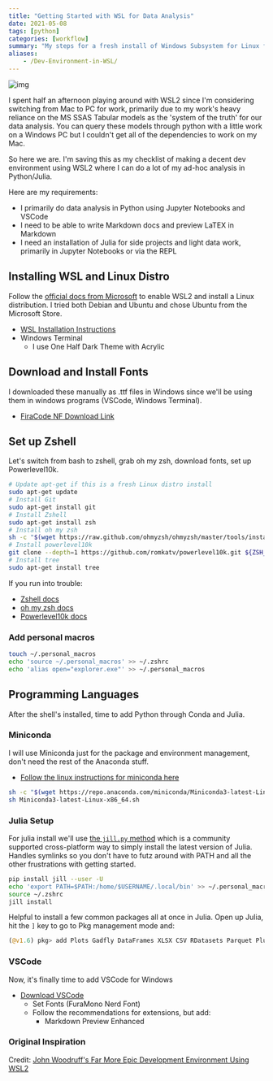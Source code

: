 ```yaml
---
title: "Getting Started with WSL for Data Analysis"
date: 2021-05-08
tags: [python]
categories: [workflow]
summary: "My steps for a fresh install of Windows Subsystem for Linux for Data Analysis"
aliases:
    - /Dev-Environment-in-WSL/
---
```

![img](/images/wsl2_test.png)

I spent half an afternoon playing around with WSL2 since I'm considering switching from Mac to PC for work, primarily due to my work's heavy reliance on the MS SSAS Tabular models as the 'system of the truth' for our data analysis. You can query these models through python with a little work on a Windows PC but I couldn't get all of the dependencies to work on my Mac. 

So here we are. I'm saving this as my checklist of making a decent dev environment using WSL2 where I can do a lot of my ad-hoc analysis in Python/Julia. 

Here are my requirements:
* I primarily do data analysis in Python using Jupyter Notebooks and VSCode
* I need to be able to write Markdown docs and preview LaTEX in Markdown
* I need an installation of Julia for side projects and light data work, primarily in Jupyter Notebooks or via the REPL

## Installing WSL and Linux Distro
Follow the [official docs from Microsoft](https://docs.microsoft.com/en-us/windows/wsl/install-win10) to enable WSL2 and install a Linux distribution. I tried both Debian and Ubuntu and chose Ubuntu from the Microsoft Store. 

* [WSL Installation Instructions](https://docs.microsoft.com/en-us/windows/wsl/install-win10)
* Windows Terminal
    * I use One Half Dark Theme with Acrylic

## Download and Install Fonts
I downloaded these manually as .ttf files in Windows since we'll be using them in windows programs (VSCode, Windows Terminal).
* [FiraCode NF Download Link](https://github.com/ryanoasis/nerd-fonts/releases/download/v2.1.0/FiraCode.zip)

## Set up Zshell
Let's switch from bash to zshell, grab oh my zsh, download fonts, set up Powerlevel10k.

```bash
# Update apt-get if this is a fresh Linux distro install
sudo apt-get update
# Install Git 
sudo apt-get install git
# Install Zshell
sudo apt-get install zsh
# Install oh my zsh
sh -c "$(wget https://raw.github.com/ohmyzsh/ohmyzsh/master/tools/install.sh -O -)"
# Install powerlevel10k
git clone --depth=1 https://github.com/romkatv/powerlevel10k.git ${ZSH_CUSTOM:-$HOME/.oh-my-zsh/custom}/themes/powerlevel10k
# Install tree
sudo apt-get install tree
```
If you run into trouble:
* [Zshell docs](http://zsh.sourceforge.net/)
* [oh my zsh docs](https://ohmyz.sh/#install)
* [Powerlevel10k docs](https://github.com/romkatv/powerlevel10k)

### Add personal macros
```bash
touch ~/.personal_macros
echo 'source ~/.personal_macros' >> ~/.zshrc
echo 'alias open="explorer.exe"' >> ~/.personal_macros
```

## Programming Languages

After the shell's installed, time to add Python through Conda and Julia. 

### Miniconda
I will use Miniconda just for the package and environment management, don't need the rest of the Anaconda stuff.
* [Follow the linux instructions for miniconda here](https://docs.conda.io/en/latest/miniconda.html#linux-installers)

```bash
sh -c "$(wget https://repo.anaconda.com/miniconda/Miniconda3-latest-Linux-x86_64.sh 0O -)"
sh Miniconda3-latest-Linux-x86_64.sh
```

### Julia Setup
For julia install we'll use [the `jill.py` method](https://github.com/johnnychen94/jill.py) which is a community supported cross-platform way to simply install the latest version of Julia. Handles symlinks so you don't have to futz around with PATH and all the other frustrations with getting started.

```bash
pip install jill --user -U
echo 'export PATH=$PATH:/home/$USERNAME/.local/bin' >> ~/.personal_macros
source ~/.zshrc
jill install
```

Helpful to install a few common packages all at once in Julia. Open up Julia, hit the `]` key to go to Pkg management mode and:

```julia
(@v1.6) pkg> add Plots Gadfly DataFrames XLSX CSV RDatasets Parquet Pluto IJulia DataFramesMeta
```

### VSCode
Now, it's finally time to add VSCode for Windows
* [Download VSCode](https://code.visualstudio.com/)
    * Set Fonts (FuraMono Nerd Font)
    * Follow the recommendations for extensions, but add:
        * Markdown Preview Enhanced

### Original Inspiration
Credit: [John Woodruff's Far More Epic Development Environment Using WSL2](https://dev.to/johnbwoodruff/far-more-epic-development-environment-using-wsl-2-439g)